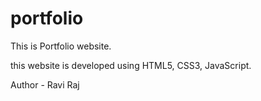 # portfolio
This is Portfolio website.

this website is developed using HTML5, CSS3, JavaScript.




Author - Ravi Raj